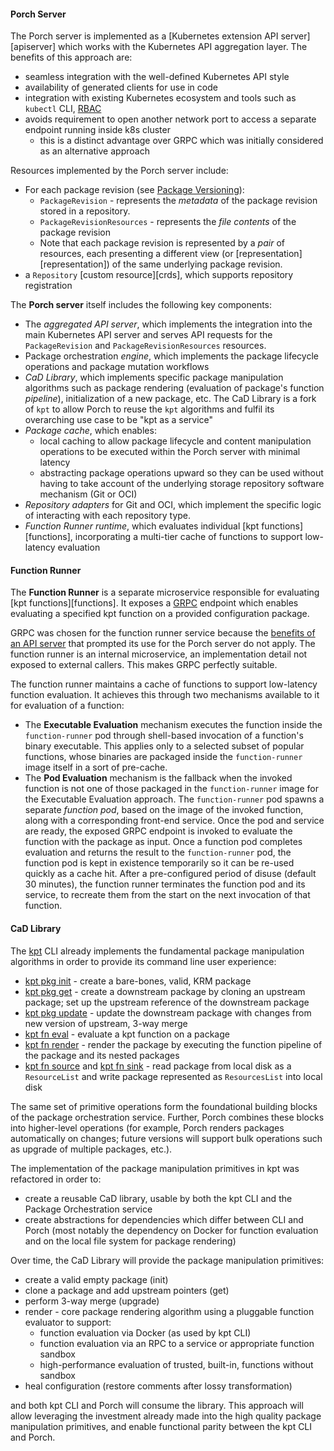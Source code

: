 #### Porch Server

The Porch server is implemented as a [Kubernetes extension API server][apiserver] which works with the Kubernetes API
aggregation layer. The benefits of this approach are:

* seamless integration with the well-defined Kubernetes API style
* availability of generated clients for use in code
* integration with existing Kubernetes ecosystem and tools such as  `kubectl` CLI,
  [RBAC](https://kubernetes.io/docs/reference/access-authn-authz/rbac/)
* avoids requirement to open another network port to access a separate endpoint running inside k8s cluster
  * this is a distinct advantage over GRPC which was initially considered as an alternative approach

Resources implemented by the Porch server include:

* For each package revision (see [Package Versioning](#package-versioning)):
  * `PackageRevision` - represents the *metadata* of the package revision stored in a repository.
  * `PackageRevisionResources` - represents the *file contents* of the package revision
  * Note that each package revision is represented by a *pair* of resources, each presenting a different view (or
    [representation][representation]) of the same underlying package revision.
* a `Repository` [custom resource][crds], which supports repository registration

The **Porch server** itself includes the following key components:

* The *aggregated API server*, which implements the integration into the main Kubernetes API server and 
  serves API requests for the `PackageRevision` and `PackageRevisionResources` resources.
* Package orchestration *engine*, which implements the package lifecycle operations and package mutation workflows
* *CaD Library*, which implements specific package manipulation algorithms such as package rendering (evaluation of
  package's function *pipeline*), initialization of a new package, etc. The CaD Library is a fork of `kpt` to allow Porch
  to reuse the `kpt` algorithms and fulfil its overarching use case to be "kpt as a service"
* *Package cache*, which enables:
  * local caching to allow package lifecycle and content manipulation operations to be executed within the Porch server
    with minimal latency
  * abstracting package operations upward so they can be used without having to take account of the underlying storage
    repository software mechanism (Git or OCI)
* *Repository adapters* for Git and OCI, which implement the specific logic of interacting with each repository type.
* *Function Runner runtime*, which evaluates individual [kpt functions][functions], incorporating a multi-tier cache of
  functions to support low-latency evaluation

#### Function Runner

The **Function Runner** is a separate microservice responsible for evaluating [kpt functions][functions]. It exposes
a [GRPC](https://grpc.io/) endpoint which enables evaluating a specified kpt function on a provided configuration package.

GRPC was chosen for the function runner service because the [benefits of an API server](#grpc-api) that prompted its use
for the Porch server do not apply. The function runner is an internal microservice, an implementation detail not exposed
to external callers. This makes GRPC perfectly suitable.

The function runner maintains a cache of functions to support low-latency function evaluation. It achieves this through
two mechanisms available to it for evaluation of a function:

* The **Executable Evaluation** mechanism executes the function inside the `function-runner` pod through shell-based
  invocation of a function's binary executable. This applies only to a selected subset of popular functions, whose binaries
  are packaged inside the `function-runner` image itself in a sort of pre-cache.
* The **Pod Evaluation** mechanism is the fallback when the invoked function is not one of those packaged in the `function-runner`
  image for the Executable Evaluation approach. The `function-runner` pod spawns a separate *function pod*, based on the
  image of the invoked function, along with a corresponding front-end service. Once the pod and service are ready, the
  exposed GRPC endpoint is invoked to evaluate the function with the package as input. Once a function pod completes
  evaluation and returns the result to the `function-runner` pod, the function pod is kept in existence temporarily so
  it can be re-used quickly as a cache hit. After a pre-configured period of disuse (default 30 minutes), the function
  runner terminates the function pod and its service, to recreate them from the start on the next invocation of that function.

#### CaD Library

The [kpt](https://kpt.dev/) CLI already implements the fundamental package manipulation algorithms in order to provide its
command line user experience:

* [kpt pkg init](https://kpt.dev/reference/cli/pkg/init/) - create a bare-bones, valid, KRM package
* [kpt pkg get](https://kpt.dev/reference/cli/pkg/get/) - create a downstream package by cloning an upstream package;
  set up the upstream reference of the downstream package
* [kpt pkg update](https://kpt.dev/reference/cli/pkg/update/) - update the downstream package with changes from new
  version of upstream, 3-way merge
* [kpt fn eval](https://kpt.dev/reference/cli/fn/eval/) - evaluate a kpt function on a package
* [kpt fn render](https://kpt.dev/reference/cli/fn/render/) - render the package by executing the function pipeline of
  the package and its nested packages
* [kpt fn source](https://kpt.dev/reference/cli/fn/source/) and [kpt fn sink](https://kpt.dev/reference/cli/fn/sink/) -
  read package from local disk as a `ResourceList` and write package represented as `ResourcesList` into local disk

The same set of primitive operations form the foundational building blocks of the package orchestration service. Further,
Porch combines these blocks into higher-level operations (for example, Porch renders packages automatically on changes;
future versions will support bulk operations such as upgrade of multiple packages, etc.).

The implementation of the package manipulation primitives in kpt was refactored in order to:

* create a reusable CaD library, usable by both the kpt CLI and the Package Orchestration service
* create abstractions for dependencies which differ between CLI and Porch (most notably the dependency on Docker for
  function evaluation and on the local file system for package rendering)

Over time, the CaD Library will provide the package manipulation primitives:

* create a valid empty package (init)
* clone a package and add upstream pointers (get)
* perform 3-way merge (upgrade)
* render - core package rendering algorithm using a pluggable function evaluator to support:
  * function evaluation via Docker (as used by kpt CLI)
  * function evaluation via an RPC to a service or appropriate function sandbox
  * high-performance evaluation of trusted, built-in, functions without sandbox
* heal configuration (restore comments after lossy transformation)

and both kpt CLI and Porch will consume the library. This approach will allow leveraging the investment already made into
the high quality package manipulation primitives, and enable functional parity between the kpt CLI and Porch.